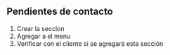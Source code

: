 ## Pendientes de contacto

1. Crear la seccion
2. Agregar a el menu
3. Verificar con el cliente si se agregará esta sección

